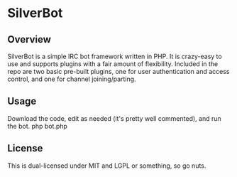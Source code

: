 SilverBot
=========

Overview
--------
SilverBot is a simple IRC bot framework written in PHP. It is crazy-easy to use and supports plugins with a fair amount of flexibility. Included in the repo are two basic pre-built plugins, one for user authentication and access control, and one for channel joining/parting.

Usage
-----
Download the code, edit as needed (it's pretty well commented), and run the bot.
    php bot.php

License
-------
This is dual-licensed under MIT and LGPL or something, so go nuts.
